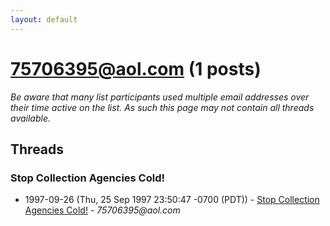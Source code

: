 ```yaml
---
layout: default
---
```


# 75706395@aol.com (1 posts)

_Be aware that many list participants used multiple email addresses over their time active on the list. As such this page may not contain all threads available._

## Threads

### Stop Collection Agencies Cold!
+ 1997-09-26 (Thu, 25 Sep 1997 23:50:47 -0700 (PDT)) - [Stop Collection Agencies Cold!](/archive/1997/09/7f27a8d0f568d0a3b2e4dcdd44e47e23a0a7134270d72740577fd6d1bba5df20) - _75706395@aol.com_

